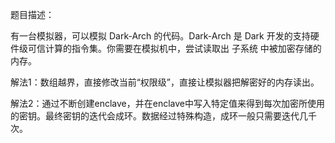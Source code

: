 题目描述：

有一台模拟器，可以模拟 Dark-Arch 的代码。Dark-Arch 是 Dark 开发的支持硬件级可信计算的指令集。你需要在模拟机中，尝试读取出 子系统 中被加密存储的内存。




解法1：数组越界，直接修改当前“权限级”，直接让模拟器把解密好的内存读出。

解法2：通过不断创建enclave，并在enclave中写入特定值来得到每次加密所使用的密钥。最终密钥的迭代会成环。数据经过特殊构造，成环一般只需要迭代几千次。
